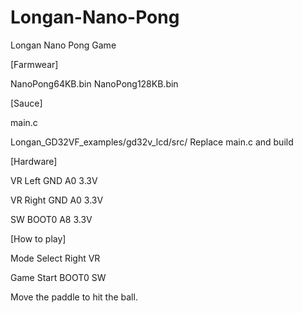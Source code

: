 # Longan-Nano-Pong

Longan Nano Pong Game

[Farmwear]

NanoPong64KB.bin 
NanoPong128KB.bin

[Sauce]

main.c

Longan_GD32VF_examples/gd32v_lcd/src/ 
Replace main.c and build

[Hardware]

VR Left  GND A0 3.3V

VR Right GND A0 3.3V

SW BOOT0 A8 3.3V

[How to play]

Mode Select Right VR

Game Start  BOOT0 SW

Move the paddle to hit the ball.
